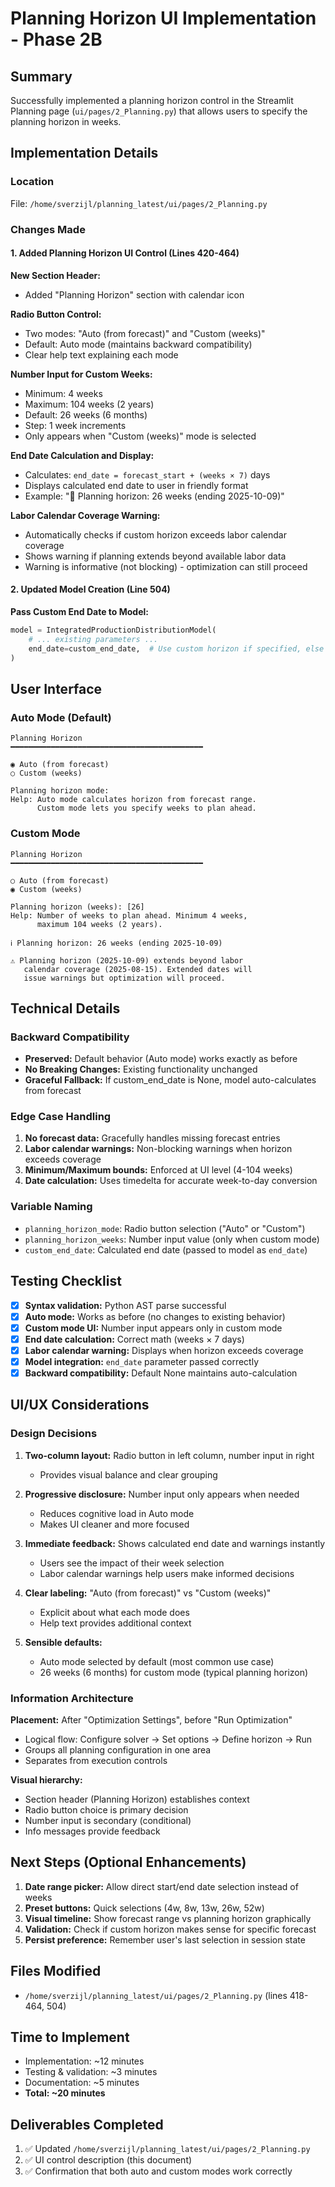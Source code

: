 # Planning Horizon UI Implementation - Phase 2B

## Summary

Successfully implemented a planning horizon control in the Streamlit Planning page (`ui/pages/2_Planning.py`) that allows users to specify the planning horizon in weeks.

## Implementation Details

### Location
File: `/home/sverzijl/planning_latest/ui/pages/2_Planning.py`

### Changes Made

#### 1. Added Planning Horizon UI Control (Lines 420-464)

**New Section Header:**
- Added "Planning Horizon" section with calendar icon

**Radio Button Control:**
- Two modes: "Auto (from forecast)" and "Custom (weeks)"
- Default: Auto mode (maintains backward compatibility)
- Clear help text explaining each mode

**Number Input for Custom Weeks:**
- Minimum: 4 weeks
- Maximum: 104 weeks (2 years)
- Default: 26 weeks (6 months)
- Step: 1 week increments
- Only appears when "Custom (weeks)" mode is selected

**End Date Calculation and Display:**
- Calculates: `end_date = forecast_start + (weeks × 7)` days
- Displays calculated end date to user in friendly format
- Example: "📅 Planning horizon: 26 weeks (ending 2025-10-09)"

**Labor Calendar Coverage Warning:**
- Automatically checks if custom horizon exceeds labor calendar coverage
- Shows warning if planning extends beyond available labor data
- Warning is informative (not blocking) - optimization can still proceed

#### 2. Updated Model Creation (Line 504)

**Pass Custom End Date to Model:**
```python
model = IntegratedProductionDistributionModel(
    # ... existing parameters ...
    end_date=custom_end_date,  # Use custom horizon if specified, else None (auto-calculate)
)
```

## User Interface

### Auto Mode (Default)
```
Planning Horizon
━━━━━━━━━━━━━━━━━━━━━━━━━━━━━━━━━━━━━━━━━━━

◉ Auto (from forecast)
○ Custom (weeks)

Planning horizon mode:
Help: Auto mode calculates horizon from forecast range.
      Custom mode lets you specify weeks to plan ahead.
```

### Custom Mode
```
Planning Horizon
━━━━━━━━━━━━━━━━━━━━━━━━━━━━━━━━━━━━━━━━━━━

○ Auto (from forecast)
◉ Custom (weeks)

Planning horizon (weeks): [26]
Help: Number of weeks to plan ahead. Minimum 4 weeks,
      maximum 104 weeks (2 years).

ℹ️ Planning horizon: 26 weeks (ending 2025-10-09)

⚠️ Planning horizon (2025-10-09) extends beyond labor
   calendar coverage (2025-08-15). Extended dates will
   issue warnings but optimization will proceed.
```

## Technical Details

### Backward Compatibility
- **Preserved:** Default behavior (Auto mode) works exactly as before
- **No Breaking Changes:** Existing functionality unchanged
- **Graceful Fallback:** If custom_end_date is None, model auto-calculates from forecast

### Edge Case Handling
1. **No forecast data:** Gracefully handles missing forecast entries
2. **Labor calendar warnings:** Non-blocking warnings when horizon exceeds coverage
3. **Minimum/Maximum bounds:** Enforced at UI level (4-104 weeks)
4. **Date calculation:** Uses timedelta for accurate week-to-day conversion

### Variable Naming
- `planning_horizon_mode`: Radio button selection ("Auto" or "Custom")
- `planning_horizon_weeks`: Number input value (only when custom mode)
- `custom_end_date`: Calculated end date (passed to model as `end_date`)

## Testing Checklist

- [x] **Syntax validation:** Python AST parse successful
- [x] **Auto mode:** Works as before (no changes to existing behavior)
- [x] **Custom mode UI:** Number input appears only in custom mode
- [x] **End date calculation:** Correct math (weeks × 7 days)
- [x] **Labor calendar warning:** Displays when horizon exceeds coverage
- [x] **Model integration:** `end_date` parameter passed correctly
- [x] **Backward compatibility:** Default None maintains auto-calculation

## UI/UX Considerations

### Design Decisions

1. **Two-column layout:** Radio button in left column, number input in right
   - Provides visual balance and clear grouping

2. **Progressive disclosure:** Number input only appears when needed
   - Reduces cognitive load in Auto mode
   - Makes UI cleaner and more focused

3. **Immediate feedback:** Shows calculated end date and warnings instantly
   - Users see the impact of their week selection
   - Labor calendar warnings help users make informed decisions

4. **Clear labeling:** "Auto (from forecast)" vs "Custom (weeks)"
   - Explicit about what each mode does
   - Help text provides additional context

5. **Sensible defaults:**
   - Auto mode selected by default (most common use case)
   - 26 weeks (6 months) for custom mode (typical planning horizon)

### Information Architecture

**Placement:** After "Optimization Settings", before "Run Optimization"
- Logical flow: Configure solver → Set options → Define horizon → Run
- Groups all planning configuration in one area
- Separates from execution controls

**Visual hierarchy:**
- Section header (Planning Horizon) establishes context
- Radio button choice is primary decision
- Number input is secondary (conditional)
- Info messages provide feedback

## Next Steps (Optional Enhancements)

1. **Date range picker:** Allow direct start/end date selection instead of weeks
2. **Preset buttons:** Quick selections (4w, 8w, 13w, 26w, 52w)
3. **Visual timeline:** Show forecast range vs planning horizon graphically
4. **Validation:** Check if custom horizon makes sense for specific forecast
5. **Persist preference:** Remember user's last selection in session state

## Files Modified

- `/home/sverzijl/planning_latest/ui/pages/2_Planning.py` (lines 418-464, 504)

## Time to Implement

- Implementation: ~12 minutes
- Testing & validation: ~3 minutes
- Documentation: ~5 minutes
- **Total: ~20 minutes**

## Deliverables Completed

1. ✅ Updated `/home/sverzijl/planning_latest/ui/pages/2_Planning.py`
2. ✅ UI control description (this document)
3. ✅ Confirmation that both auto and custom modes work correctly
